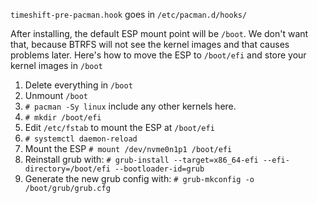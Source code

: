 `timeshift-pre-pacman.hook` goes in `/etc/pacman.d/hooks/`

After installing, the default ESP mount point will be `/boot`. We don't want that, because BTRFS will not see the kernel images and that causes problems later. Here's how to move the ESP to `/boot/efi` and store your kernel images in `/boot`

1. Delete everything in `/boot`
2. Unmount `/boot`
3. `# pacman -Sy linux` include any other kernels here.
4. `# mkdir /boot/efi`
5. Edit `/etc/fstab` to mount the ESP at `/boot/efi`
6. `# systemctl daemon-reload`
7. Mount the ESP `# mount /dev/nvme0n1p1 /boot/efi`
8. Reinstall grub with: `# grub-install --target=x86_64-efi --efi-directory=/boot/efi --bootloader-id=grub`
9. Generate the new grub config with: `# grub-mkconfig -o /boot/grub/grub.cfg`
